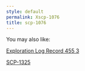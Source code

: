 ```yaml
---
style: default
permalink: Xscp-1076
title: scp-1076
---
```

You may also like:

[Exploration Log Record 455 3](http://scp-wiki.net/exploration-log-record-455-3)

[SCP-1325](http://scp-wiki.net/scp-1325)
